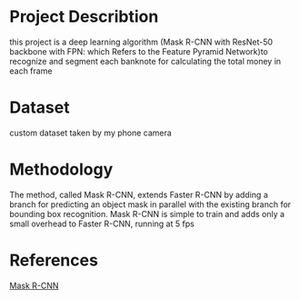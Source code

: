 # Project Describtion
this project is a deep learning algorithm (Mask R-CNN with ResNet-50 backbone with FPN: which Refers to the Feature Pyramid Network)to recognize and segment 
each banknote for calculating the total money in each frame

# Dataset
custom dataset taken by my phone camera

# Methodology
The method, called Mask R-CNN, extends Faster R-CNN by adding a branch for predicting an object mask in parallel with the existing branch for bounding box recognition.
Mask R-CNN is simple to train and adds only a small overhead to Faster R-CNN, running at 5 fps

# References
[Mask R-CNN](https://openaccess.thecvf.com/content_ICCV_2017/papers/He_Mask_R-CNN_ICCV_2017_paper.pdf)

